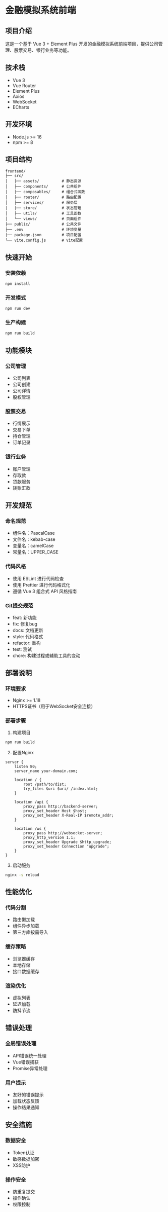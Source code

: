 # 金融模拟系统前端

## 项目介绍
这是一个基于 Vue 3 + Element Plus 开发的金融模拟系统前端项目，提供公司管理、股票交易、银行业务等功能。

## 技术栈
- Vue 3
- Vue Router
- Element Plus
- Axios
- WebSocket
- ECharts

## 开发环境
- Node.js >= 16
- npm >= 8

## 项目结构
```
frontend/
├── src/
│   ├── assets/          # 静态资源
│   ├── components/      # 公共组件
│   ├── composables/     # 组合式函数
│   ├── router/          # 路由配置
│   ├── services/        # 服务层
│   ├── store/           # 状态管理
│   ├── utils/           # 工具函数
│   └── views/           # 页面组件
├── public/              # 公共文件
├── .env                 # 环境变量
├── package.json         # 项目配置
└── vite.config.js       # Vite配置
```

## 快速开始

### 安装依赖
```bash
npm install
```

### 开发模式
```bash
npm run dev
```

### 生产构建
```bash
npm run build
```

## 功能模块

### 公司管理
- 公司列表
- 公司创建
- 公司详情
- 股权管理

### 股票交易
- 行情展示
- 交易下单
- 持仓管理
- 订单记录

### 银行业务
- 账户管理
- 存取款
- 贷款服务
- 转账汇款

## 开发规范

### 命名规范
- 组件名：PascalCase
- 文件名：kebab-case
- 变量名：camelCase
- 常量名：UPPER_CASE

### 代码风格
- 使用 ESLint 进行代码检查
- 使用 Prettier 进行代码格式化
- 遵循 Vue 3 组合式 API 风格指南

### Git提交规范
- feat: 新功能
- fix: 修复bug
- docs: 文档更新
- style: 代码格式
- refactor: 重构
- test: 测试
- chore: 构建过程或辅助工具的变动

## 部署说明

### 环境要求
- Nginx >= 1.18
- HTTPS证书（用于WebSocket安全连接）

### 部署步骤
1. 构建项目
```bash
npm run build
```

2. 配置Nginx
```nginx
server {
    listen 80;
    server_name your-domain.com;

    location / {
        root /path/to/dist;
        try_files $uri $uri/ /index.html;
    }

    location /api {
        proxy_pass http://backend-server;
        proxy_set_header Host $host;
        proxy_set_header X-Real-IP $remote_addr;
    }

    location /ws {
        proxy_pass http://websocket-server;
        proxy_http_version 1.1;
        proxy_set_header Upgrade $http_upgrade;
        proxy_set_header Connection "upgrade";
    }
}
```

3. 启动服务
```bash
nginx -s reload
```

## 性能优化

### 代码分割
- 路由懒加载
- 组件异步加载
- 第三方库按需导入

### 缓存策略
- 浏览器缓存
- 本地存储
- 接口数据缓存

### 渲染优化
- 虚拟列表
- 延迟加载
- 防抖节流

## 错误处理

### 全局错误处理
- API错误统一处理
- Vue错误捕获
- Promise异常处理

### 用户提示
- 友好的错误提示
- 加载状态反馈
- 操作结果通知

## 安全措施

### 数据安全
- Token认证
- 敏感数据加密
- XSS防护

### 操作安全
- 防重复提交
- 操作确认
- 权限控制 